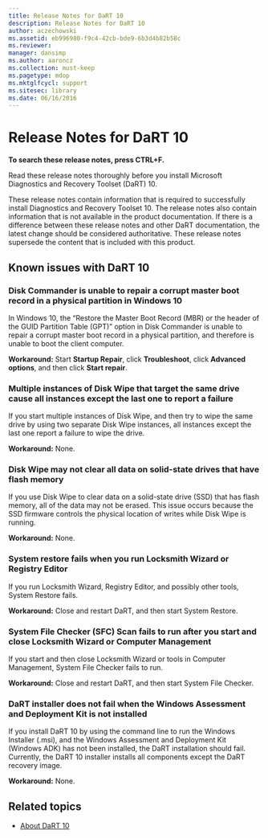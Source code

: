```yaml
---
title: Release Notes for DaRT 10
description: Release Notes for DaRT 10
author: aczechowski
ms.assetid: eb996980-f9c4-42cb-bde9-6b3d4b82b58c
ms.reviewer: 
manager: dansimp
ms.author: aaroncz
ms.collection: must-keep
ms.pagetype: mdop
ms.mktglfcycl: support
ms.sitesec: library
ms.date: 06/16/2016
---
```


# Release Notes for DaRT 10

**To search these release notes, press CTRL+F.**

Read these release notes thoroughly before you install Microsoft Diagnostics and Recovery Toolset (DaRT) 10.

These release notes contain information that is required to successfully install Diagnostics and Recovery Toolset 10. The release notes also contain information that is not available in the product documentation. If there is a difference between these release notes and other DaRT documentation, the latest change should be considered authoritative. These release notes supersede the content that is included with this product.

## Known issues with DaRT 10

### Disk Commander is unable to repair a corrupt master boot record in a physical partition in Windows 10

In Windows 10, the “Restore the Master Boot Record (MBR) or the header of the GUID Partition Table (GPT)” option in Disk Commander is unable to repair a corrupt master boot record in a physical partition, and therefore is unable to boot the client computer.

**Workaround:** Start **Startup Repair**, click **Troubleshoot**, click **Advanced options**, and then click **Start repair**.

### Multiple instances of Disk Wipe that target the same drive cause all instances except the last one to report a failure

If you start multiple instances of Disk Wipe, and then try to wipe the same drive by using two separate Disk Wipe instances, all instances except the last one report a failure to wipe the drive.

**Workaround:** None.

### Disk Wipe may not clear all data on solid-state drives that have flash memory

If you use Disk Wipe to clear data on a solid-state drive (SSD) that has flash memory, all of the data may not be erased. This issue occurs because the SSD firmware controls the physical location of writes while Disk Wipe is running.

**Workaround:** None.

### System restore fails when you run Locksmith Wizard or Registry Editor

If you run Locksmith Wizard, Registry Editor, and possibly other tools, System Restore fails.

**Workaround:** Close and restart DaRT, and then start System Restore.

### System File Checker (SFC) Scan fails to run after you start and close Locksmith Wizard or Computer Management

If you start and then close Locksmith Wizard or tools in Computer Management, System File Checker fails to run.

**Workaround:** Close and restart DaRT, and then start System File Checker.

### DaRT installer does not fail when the Windows Assessment and Deployment Kit is not installed

If you install DaRT 10 by using the command line to run the Windows Installer (.msi), and the Windows Assessment and Deployment Kit (Windows ADK) has not been installed, the DaRT installation should fail. Currently, the DaRT 10 installer installs all components except the DaRT recovery image.

**Workaround:** None.

## Related topics

- [About DaRT 10](about-dart-10.md)

